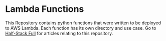 # Lambda Functions

This Repository contains python functions that were written to be deployed to AWS Lambda. Each function has its own directory and use case.
Go to [Half-Stack Full](www.dev.shielasandoval.com) for articles relating to this repository.

